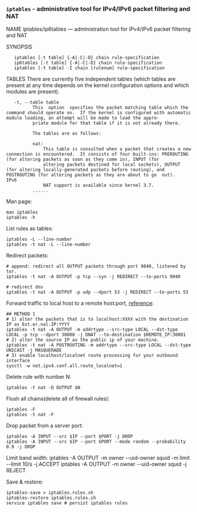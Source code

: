 ### `iptables` - administrative tool for IPv4/IPv6 packet filtering and NAT

NAME
       iptables/ip6tables — administration tool for IPv4/IPv6 packet filtering and NAT

SYNOPSIS

       iptables [-t table] {-A|-C|-D} chain rule-specification
       ip6tables [-t table] {-A|-C|-D} chain rule-specification
       iptables [-t table] -I chain [rulenum] rule-specification

TABLES
       There are currently five independent tables (which tables are present at any time depends on the kernel configuration options and which modules are present).

       -t, --table table
              This  option  specifies the packet matching table which the command should operate on.  If the kernel is configured with automatic module loading, an attempt will be made to load the appro‐
              priate module for that table if it is not already there.

              The tables are as follows:

              nat:
                  This table is consulted when a packet that creates a new connection is encountered.  It consists of four built-ins: PREROUTING (for altering packets as soon as they come in), INPUT (for
                  altering packets destined for local sockets), OUTPUT (for altering locally-generated packets before routing), and POSTROUTING (for altering packets as they are about to go  out).   IPv6
                  NAT support is available since kernel 3.7.
			  ......

Man page:

	man iptables
	iptables -h

List rules as tables:

	iptables -L --line-number
	iptables -t nat -L --line-number

Redirect packets:

	# append: redirect all OUTPUT packets through port 9040, listened by tor.
	iptables -t nat -A OUTPUT -p tcp --syn -j REDIRECT --to-ports 9040

	# redirect dns
	iptables -t nat -A OUTPUT -p udp --dport 53 -j REDIRECT --to-ports 53

Forward traffic to local host to a remote host:port, [reference](https://unix.stackexchange.com/questions/182421/forwarding-a-localhostport-to-an-externalipnewport):

	## METHOD 1
	# 1) alter the packets that is to localhost:XXXX with the destination IP as Ext.er.nal.IP:YYYY
	iptables -t nat -A OUTPUT -m addrtype --src-type LOCAL --dst-type LOCAL -p tcp --dport 30000 -j DNAT --to-destination $REMOTE_IP:30001
	# 2) alter the source IP as the public ip of your machine.
	iptables -t nat -A POSTROUTING -m addrtype --src-type LOCAL --dst-type UNICAST -j MASQUERADE
	# 3) enable localhost/localnet route processing for your outbound interface
	sysctl -w net.ipv4.conf.all.route_localnet=1


Delete rule with number N:

	iptables -t nat -D OUTPUT $N

Flush all chains(delete all of firewall rules):

	iptables -F
	iptables -t nat -F

Drop packet from a server port:

    iptables -A INPUT --src $IP --port $PORT -j DROP
    iptables -A INPUT --src $IP --port $PORT --mode random --probability 0.9 -j DROP

Limit band width:
	iptables -A OUTPUT -m owner --uid-owner squid -m limit --limit 10/s -j ACCEPT
	iptables -A OUTPUT -m owner --uid-owner squid  -j REJECT

Save & restore:

	iptables-save > iptables.rules.sh
	iptables-restore iptables.rules.sh
	service iptables save # persist iptables rules


